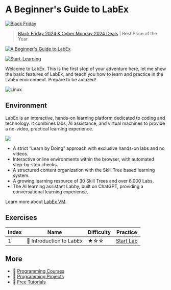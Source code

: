 # A Beginner's Guide to LabEx

[![Black Friday](https://file.labex.io/images/labex-bf24.png)](https://labex.io/pricing)

> [Black Friday 2024 & Cyber Monday 2024 Deals](https://labex.io/pricing) | Best Price of the Year

[![A Beginner's Guide to LabEx](https://cover-creator.appbot.io/a-beginner-guide-to-labex.png)](https://labex.io/courses/a-beginner-guide-to-labex)

[![Start-Learning](https://img.shields.io/badge/Start-Learning-whitesmoke?style=for-the-badge)](https://labex.io/courses/a-beginner-guide-to-labex)

Welcome to LabEx. This is the first stop of your adventure here, let me show the basic features of LabEx, and teach you how to learn and practice in the LabEx environment. Prepare to be amazed!

![Linux](https://img.shields.io/badge/Linux-whitesmoke?style=for-the-badge&logo=linux)


## Environment

LabEx is an interactive, hands-on learning platform dedicated to coding and technology. It combines labs, AI assistance, and virtual machines to provide a no-video, practical learning experience.

![](https://tutorial-screenshot.getvm.io/images/vm-1725247253.png)

- A strict “Learn by Doing” approach with exclusive hands-on labs and no videos.
- Interactive online environments within the browser, with automated step-by-step checks.
- A structured content organization with the Skill Tree based learning system.
- A growing learning resource of 30 Skill Trees and over 6,000 Labs.
- The AI learning assistant Labby, built on ChatGPT, providing a conversational learning experience.

Learn more about [LabEx VM](https://support.labex.io/using-labex/virtual-machine).

## Exercises

|   Index | Name                    | Difficulty   | Practice                                                                                              |
|---------|-------------------------|--------------|-------------------------------------------------------------------------------------------------------|
|       1 | 📖 Introduction to LabEx | ★☆☆          | <a target='_blank' href='https://labex.io/tutorials/linux-introduction-to-labex-178589'>Start Lab</a> |

## More

- 🔗 [ Programming Courses](https://github.com/labex-labs/awesome-programming-courses)
- 🔗 [ Programming Projects](https://github.com/labex-labs/awesome-programming-projects)
- 🔗 [ Free Tutorials](https://github.com/labex-labs/-free-tutorials)

